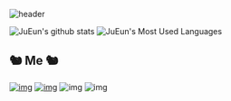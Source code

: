 ![header](https://capsule-render.vercel.app/api?type=waving&color=F3F781&height=300&section=header&text=Welcome%20to%20My%20Github&fontSize=70&fontColor=FFC41E)

![JuEun's github stats](https://github-readme-stats.vercel.app/api?username=MelBIP&show_icons=true&theme=buefy) ![JuEun's Most Used Languages](https://github-readme-stats.vercel.app/api/top-langs/?username=MelBIP&layout=compact)
## 🐿 ️Me ️🐿

[![img](https://img.shields.io/badge/Instagram-E4405F?style=flat-square&logo=Instagram&logoColor=white)](https://www.instagram.com/_lmns_wksv628/) [![img](https://img.shields.io/badge/Github-181717?style=flat-square&logo=Github&logoColor=white)](https://github.com/MelBIP) ![img](https://img.shields.io/badge/s22005@gsm.hs.kr-EA4335?style=flat-square&logo=Gmail&logoColor=white) ![img](https://img.shields.io/badge/kje__060628@naver.com-03C75A?style=flat-square&logo=Naver&logoColor=white)

